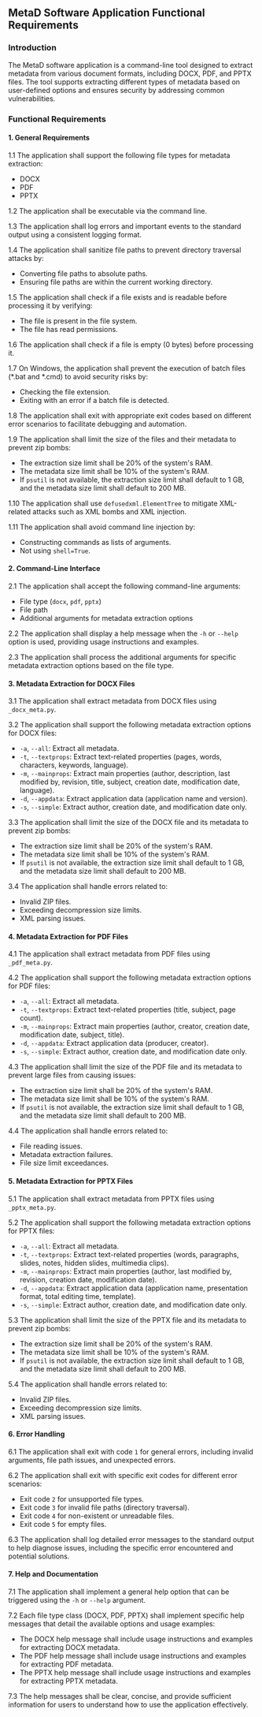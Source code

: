## MetaD Software Application Functional Requirements

### Introduction
The MetaD software application is a command-line tool designed to extract metadata from various document formats, including DOCX, PDF, and PPTX files. The tool supports extracting different types of metadata based on user-defined options and ensures security by addressing common vulnerabilities.

### Functional Requirements

#### 1. General Requirements

1.1 The application shall support the following file types for metadata extraction:
- DOCX
- PDF
- PPTX

1.2 The application shall be executable via the command line.

1.3 The application shall log errors and important events to the standard output using a consistent logging format.

1.4 The application shall sanitize file paths to prevent directory traversal attacks by:
- Converting file paths to absolute paths.
- Ensuring file paths are within the current working directory.

1.5 The application shall check if a file exists and is readable before processing it by verifying:
- The file is present in the file system.
- The file has read permissions.

1.6 The application shall check if a file is empty (0 bytes) before processing it.

1.7 On Windows, the application shall prevent the execution of batch files (*.bat and *.cmd) to avoid security risks by:
- Checking the file extension.
- Exiting with an error if a batch file is detected.

1.8 The application shall exit with appropriate exit codes based on different error scenarios to facilitate debugging and automation.

1.9 The application shall limit the size of the files and their metadata to prevent zip bombs:
- The extraction size limit shall be 20% of the system's RAM.
- The metadata size limit shall be 10% of the system's RAM.
- If `psutil` is not available, the extraction size limit shall default to 1 GB, and the metadata size limit shall default to 200 MB.

1.10 The application shall use `defusedxml.ElementTree` to mitigate XML-related attacks such as XML bombs and XML injection.

1.11 The application shall avoid command line injection by:
- Constructing commands as lists of arguments.
- Not using `shell=True`.

#### 2. Command-Line Interface

2.1 The application shall accept the following command-line arguments:
- File type (`docx`, `pdf`, `pptx`)
- File path
- Additional arguments for metadata extraction options

2.2 The application shall display a help message when the `-h` or `--help` option is used, providing usage instructions and examples.

2.3 The application shall process the additional arguments for specific metadata extraction options based on the file type.

#### 3. Metadata Extraction for DOCX Files

3.1 The application shall extract metadata from DOCX files using `_docx_meta.py`.

3.2 The application shall support the following metadata extraction options for DOCX files:
- `-a`, `--all`: Extract all metadata.
- `-t`, `--textprops`: Extract text-related properties (pages, words, characters, keywords, language).
- `-m`, `--mainprops`: Extract main properties (author, description, last modified by, revision, title, subject, creation date, modification date, language).
- `-d`, `--appdata`: Extract application data (application name and version).
- `-s`, `--simple`: Extract author, creation date, and modification date only.

3.3 The application shall limit the size of the DOCX file and its metadata to prevent zip bombs:
- The extraction size limit shall be 20% of the system's RAM.
- The metadata size limit shall be 10% of the system's RAM.
- If `psutil` is not available, the extraction size limit shall default to 1 GB, and the metadata size limit shall default to 200 MB.

3.4 The application shall handle errors related to:
- Invalid ZIP files.
- Exceeding decompression size limits.
- XML parsing issues.

#### 4. Metadata Extraction for PDF Files

4.1 The application shall extract metadata from PDF files using `_pdf_meta.py`.

4.2 The application shall support the following metadata extraction options for PDF files:
- `-a`, `--all`: Extract all metadata.
- `-t`, `--textprops`: Extract text-related properties (title, subject, page count).
- `-m`, `--mainprops`: Extract main properties (author, creator, creation date, modification date, subject, title).
- `-d`, `--appdata`: Extract application data (producer, creator).
- `-s`, `--simple`: Extract author, creation date, and modification date only.

4.3 The application shall limit the size of the PDF file and its metadata to prevent large files from causing issues:
- The extraction size limit shall be 20% of the system's RAM.
- The metadata size limit shall be 10% of the system's RAM.
- If `psutil` is not available, the extraction size limit shall default to 1 GB, and the metadata size limit shall default to 200 MB.

4.4 The application shall handle errors related to:
- File reading issues.
- Metadata extraction failures.
- File size limit exceedances.

#### 5. Metadata Extraction for PPTX Files

5.1 The application shall extract metadata from PPTX files using `_pptx_meta.py`.

5.2 The application shall support the following metadata extraction options for PPTX files:
- `-a`, `--all`: Extract all metadata.
- `-t`, `--textprops`: Extract text-related properties (words, paragraphs, slides, notes, hidden slides, multimedia clips).
- `-m`, `--mainprops`: Extract main properties (author, last modified by, revision, creation date, modification date).
- `-d`, `--appdata`: Extract application data (application name, presentation format, total editing time, template).
- `-s`, `--simple`: Extract author, creation date, and modification date only.

5.3 The application shall limit the size of the PPTX file and its metadata to prevent zip bombs:
- The extraction size limit shall be 20% of the system's RAM.
- The metadata size limit shall be 10% of the system's RAM.
- If `psutil` is not available, the extraction size limit shall default to 1 GB, and the metadata size limit shall default to 200 MB.

5.4 The application shall handle errors related to:
- Invalid ZIP files.
- Exceeding decompression size limits.
- XML parsing issues.

#### 6. Error Handling

6.1 The application shall exit with code `1` for general errors, including invalid arguments, file path issues, and unexpected errors.

6.2 The application shall exit with specific exit codes for different error scenarios:
- Exit code `2` for unsupported file types.
- Exit code `3` for invalid file paths (directory traversal).
- Exit code `4` for non-existent or unreadable files.
- Exit code `5` for empty files.

6.3 The application shall log detailed error messages to the standard output to help diagnose issues, including the specific error encountered and potential solutions.


#### 7. Help and Documentation

7.1 The application shall implement a general help option that can be triggered using the `-h` or `--help` argument.

7.2 Each file type class (DOCX, PDF, PPTX) shall implement specific help messages that detail the available options and usage examples:
- The DOCX help message shall include usage instructions and examples for extracting DOCX metadata.
- The PDF help message shall include usage instructions and examples for extracting PDF metadata.
- The PPTX help message shall include usage instructions and examples for extracting PPTX metadata.

7.3 The help messages shall be clear, concise, and provide sufficient information for users to understand how to use the application effectively.
